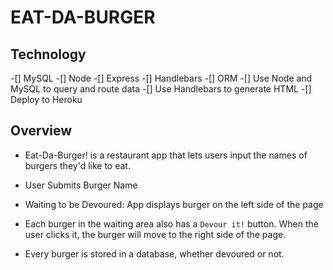 # EAT-DA-BURGER

## Technology

-[] MySQL
-[] Node
-[] Express
-[] Handlebars
-[] ORM
-[] Use Node and MySQL to query and route data
-[] Use Handlebars to generate  HTML
-[] Deploy to Heroku

## Overview

* Eat-Da-Burger! is a restaurant app that lets users input the names of burgers they'd like to eat.

* User Submits Burger Name
* Waiting to be Devoured: App displays burger on the left side of the page
* Each burger in the waiting area also has a `Devour it!` button. When the user clicks it, the burger will move to the right side of the page.
* Every burger is stored in a database, whether devoured or not.

